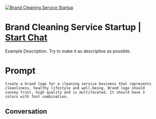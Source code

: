 
[![Brand Cleaning Service Startup](https://flow-prompt-covers.s3.us-west-1.amazonaws.com/icon/Lofi/i3.png)](https://gptcall.net/chat.html?data=%7B%22contact%22%3A%7B%22id%22%3A%22ippL4jZW4gzQ4TfkTP8a0%22%2C%22flow%22%3Atrue%7D%7D)
# Brand Cleaning Service Startup | [Start Chat](https://gptcall.net/chat.html?data=%7B%22contact%22%3A%7B%22id%22%3A%22ippL4jZW4gzQ4TfkTP8a0%22%2C%22flow%22%3Atrue%7D%7D)
Example Description. Try to make it as descriptive as possible.

# Prompt

```
Create a brand logo for a cleaning service business that represents cleanliness, healthy lifestyle and well-being. Brand logo should convey trust, high quality and is multifaceted. It should have 3 colors with font combination.
```

## Conversation




